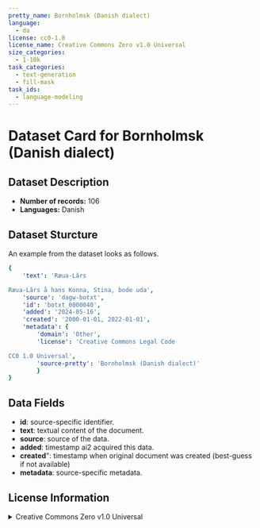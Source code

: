 ```yaml
---
pretty_name: Bornholmsk (Danish dialect)
language:
  - da
license: cc0-1.0
license_name: Creative Commons Zero v1.0 Universal
size_categories:
  - 1-10k
task_categories:
  - text-generation
  - fill-mask
task_ids:
  - language-modeling
---
```

# Dataset Card for Bornholmsk (Danish dialect)
## Dataset Description
- **Number of records:** 106
- **Languages:** Danish
## Dataset Sturcture
An example from the dataset looks as follows.
```yaml
{
    'text': 'Ræua-Lârs

Ræua-Lârs å hans Konna, Stina, bode uda',
    'source': 'dagw-botxt',
    'id': 'botxt_0000040',
    'added': '2024-05-16',
    'created': '2000-01-01, 2022-01-01',
    'metadata': {
        'domain': 'Other',
        'license': 'Creative Commons Legal Code

CC0 1.0 Universal',
        'source-pretty': 'Bornholmsk (Danish dialect)'
        }
}
```

## Data Fields

- **id**: source-specific identifier.
- **text**: textual content of the document.
- **source**: source of the data.
- **added**: timestamp ai2 acquired this data.
- **created**": timestamp when original document was created (best-guess if not available)
- **metadata**: source-specific metadata.

## License Information
<details>
<summary>Creative Commons Zero v1.0 Universal</summary>
<p>
Creative Commons Legal Code

CC0 1.0 Universal
</p>
</details>
